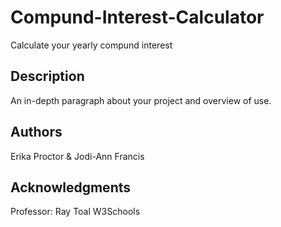 # Compund-Interest-Calculator
Calculate your yearly compund interest 

## Description
An in-depth paragraph about your project and overview of use.

## Authors
Erika Proctor  & Jodi-Ann Francis

## Acknowledgments
Professor: Ray Toal 
W3Schools 

